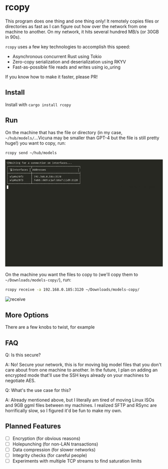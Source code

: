 # rcopy

This program does one thing and one thing only! It remotely copies files or
directories as fast as I can figure out how over the network from one machine to
another. On my network, it hits several hundred MB/s (or 30GB in 90s).

`rcopy` uses a few key technologies to accomplish this speed:

- Asynchronous concurrent Rust using Tokio
- Zero-copy serialization and deserialization using RKYV
- Fast-as-possible file reads and writes using io_uring

If you know how to make it faster, please PR!

## Install

Install with `cargo install rcopy`

## Run

On the machine that has the file or directory (in my case, `~/hub/models/`...Vicuna may
be smaller than GPT-4 but the file is still pretty huge!) you want to copy, run:

```sh
rcopy send ~/hub/models
```

![send](demo/send.gif)

On the machine you want the files to copy to (we'll copy them to
`~/Downloads/models-copy/`), run:

```sh
rcopy receive -a 192.168.0.185:3120 ~/Downloads/models-copy/
```

![receive](demo/receive.gif)

## More Options

There are a few knobs to twist, for example 

## FAQ

Q: Is this secure?

A: No! Secure your network, this is for moving big model files that you don't care about
   from one machine to another. In the future, I plan on adding an encrypted mode
   that'll use the SSH keys already on your machines to negotiate AES.

Q: What's the use case for this?

A: Already mentioned above, but I literally am tired of moving Linux ISOs and 9GB ggml
   files between my machines. I realized SFTP and RSync are horrifically slow, so I
   figured it'd be fun to make my own.

## Planned Features

- [ ] Encryption (for obvious reasons)
- [ ] Holepunching (for non-LAN transactions)
- [ ] Data compression (for slower networks)
- [ ] Integrity checks (for careful people)
- [ ] Experiments with multiple TCP streams to find saturation limits